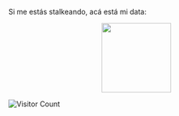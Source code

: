 Si me estás stalkeando, acá está mi data:
<div align="center">
  <img height="137px" src="https://github-readme-stats.vercel.app/api?username=caro-silvestri-os&hide_title=true&hide_border=true&show_icons=true&include_all_commits=true&count_private=true&line_height=21&text_color=000&icon_color=000&bg_color=0,ea6161,ffc64d,fffc4d,52fa5a&theme=graywhite" />
</div>
 
![Visitor Count](https://profile-counter.glitch.me/caro-silvestri-os/count.svg)



